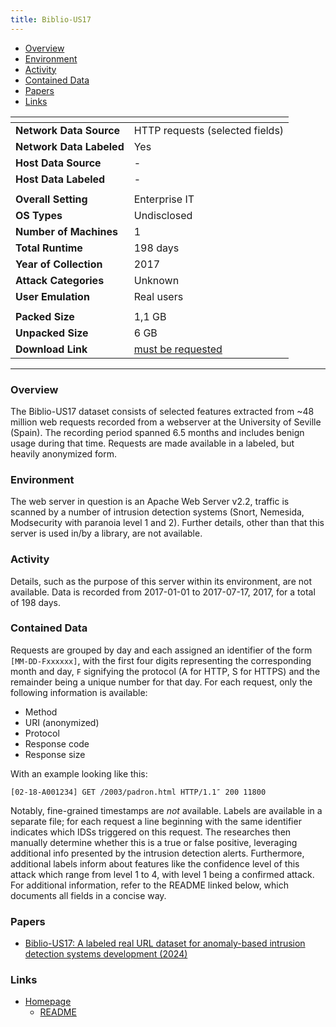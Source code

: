 ```yaml
---
title: Biblio-US17
---
```


- [Overview](#overview)
- [Environment](#environment)
- [Activity](#activity)
- [Contained Data](#contained-data)
- [Papers](#papers)
- [Links](#links)

| <!-- -->                 | <!-- -->                                                                                                                                         |
| ------------------------ | ------------------------------------------------------------------------------------------------------------------------------------------------ |
| **Network Data Source**  | HTTP requests (selected fields)                                                                                                                  |
| **Network Data Labeled** | Yes                                                                                                                                              |
| **Host Data Source**     | -                                                                                                                                                |
| **Host Data Labeled**    | -                                                                                                                                                |
|                          |                                                                                                                                                  |
| **Overall Setting**      | Enterprise IT                                                                                                                                    |
| **OS Types**             | Undisclosed                                                                                                                                      |
| **Number of Machines**   | 1                                                                                                                                                |
| **Total Runtime**        | 198 days                                                                                                                                         |
| **Year of Collection**   | 2017                                                                                                                                             |
| **Attack Categories**    | Unknown                                                                                                                                          |
| **User Emulation**       | Real users                                                                                                                                       |
|                          |                                                                                                                                                  |
| **Packed Size**          | 1,1 GB                                                                                                                                           |
| **Unpacked Size**        | 6 GB                                                                                                                                             |
| **Download Link**        | [must be requested](https://idus.us.es/items/53034f60-d215-44b0-a198-eb8a5229218e/request-a-copy?bitstream=b1b0c077-6f87-4160-8659-9dc34e269e3d) |

***

### Overview
The Biblio-US17 dataset consists of selected features extracted from ~48 million web requests recorded from a webserver at the University of Seville (Spain).
The recording period spanned 6.5 months and includes benign usage during that time.
Requests are made available in a labeled, but heavily anonymized form.

### Environment
The web server in question is an Apache Web Server v2.2, traffic is scanned by a number of intrusion detection systems (Snort, Nemesida, Modsecurity with paranoia level 1 and 2).
Further details, other than that this server is used in/by a library, are not available.

### Activity
Details, such as the purpose of this server within its environment, are not available.
Data is recorded from 2017-01-01 to 2017-07-17, 2017, for a total of 198 days.

### Contained Data
Requests are grouped by day and each assigned an identifier of the form `[MM-DD-Fxxxxxx]`, with the first four digits representing the corresponding month and day, `F` signifying the protocol (A for HTTP, S for HTTPS) and the remainder being a unique number for that day.
For each request, only the following information is available:
- Method
- URI (anonymized)
- Protocol
- Response code
- Response size

With an example looking like this:
```
[02-18-A001234] GET /2003/padron.html HTTP/1.1″ 200 11800
```
Notably, fine-grained timestamps are *not* available.
Labels are available in a separate file;
for each request a line beginning with the same identifier indicates which IDSs triggered on this request.
The researches then manually determine whether this is a true or false positive, leveraging additional info presented by the intrusion detection alerts.
Furthermore, additional labels inform about features like the confidence level of this attack which range from level 1 to 4, with level 1 being a confirmed attack.
For additional information, refer to the README linked below, which documents all fields in a concise way.

### Papers
- [Biblio-US17: A labeled real URL dataset for anomaly-based intrusion detection systems development (2024)](https://doi.org/10.1145/3655693.3661319)

### Links
- [Homepage](https://idus.us.es/items/53034f60-d215-44b0-a198-eb8a5229218e)
  - [README](https://idus.us.es/server/api/core/bitstreams/2b3d8c75-6d36-47a5-83e7-f1cfc2cbc151/content)
